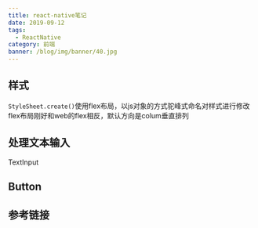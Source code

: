 ```yaml
---
title: react-native笔记
date: 2019-09-12
tags:
  - ReactNative
category: 前端
banner: /blog/img/banner/40.jpg
---
```


## 样式
`StyleSheet.create()`使用flex布局，以js对象的方式驼峰式命名对样式进行修改  
flex布局刚好和web的flex相反，默认方向是colum垂直排列

## 处理文本输入
TextInput


## Button


## 参考链接
